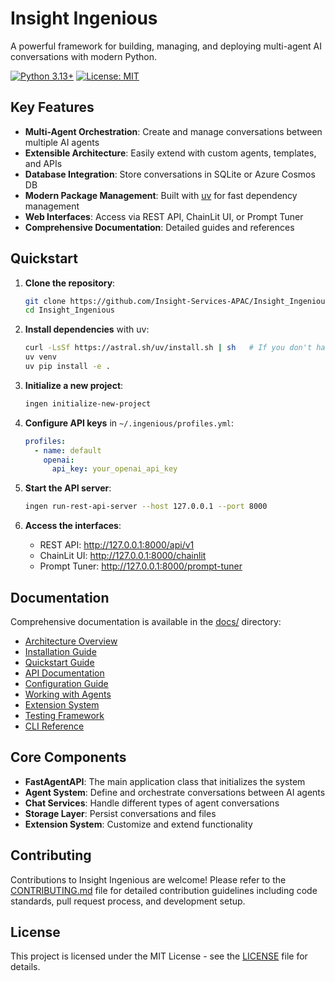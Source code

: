 # Insight Ingenious

A powerful framework for building, managing, and deploying multi-agent AI conversations with modern Python.

[![Python 3.13+](https://img.shields.io/badge/python-3.13+-blue.svg)](https://www.python.org/downloads/release/python-3130/)
[![License: MIT](https://img.shields.io/badge/License-MIT-yellow.svg)](https://opensource.org/licenses/MIT)

## Key Features

- **Multi-Agent Orchestration**: Create and manage conversations between multiple AI agents
- **Extensible Architecture**: Easily extend with custom agents, templates, and APIs
- **Database Integration**: Store conversations in SQLite or Azure Cosmos DB
- **Modern Package Management**: Built with [uv](https://docs.astral.sh/uv/) for fast dependency management
- **Web Interfaces**: Access via REST API, ChainLit UI, or Prompt Tuner
- **Comprehensive Documentation**: Detailed guides and references

## Quickstart

1. **Clone the repository**:
   ```bash
   git clone https://github.com/Insight-Services-APAC/Insight_Ingenious.git
   cd Insight_Ingenious
   ```

2. **Install dependencies** with uv:
   ```bash
   curl -LsSf https://astral.sh/uv/install.sh | sh   # If you don't have uv installed
   uv venv
   uv pip install -e .
   ```

3. **Initialize a new project**:
   ```bash
   ingen initialize-new-project
   ```

4. **Configure API keys** in `~/.ingenious/profiles.yml`:
   ```yaml
   profiles:
     - name: default
       openai:
         api_key: your_openai_api_key
   ```

5. **Start the API server**:
   ```bash
   ingen run-rest-api-server --host 127.0.0.1 --port 8000
   ```

6. **Access the interfaces**:
   - REST API: http://127.0.0.1:8000/api/v1
   - ChainLit UI: http://127.0.0.1:8000/chainlit
   - Prompt Tuner: http://127.0.0.1:8000/prompt-tuner

## Documentation

Comprehensive documentation is available in the [docs/](docs/) directory:

- [Architecture Overview](docs/architecture.md)
- [Installation Guide](docs/installation.md)
- [Quickstart Guide](docs/quickstart.md)
- [API Documentation](docs/api.md)
- [Configuration Guide](docs/configuration.md)
- [Working with Agents](docs/agents.md)
- [Extension System](docs/extensions.md)
- [Testing Framework](docs/testing.md)
- [CLI Reference](docs/cli.md)

## Core Components

- **FastAgentAPI**: The main application class that initializes the system
- **Agent System**: Define and orchestrate conversations between AI agents
- **Chat Services**: Handle different types of agent conversations
- **Storage Layer**: Persist conversations and files
- **Extension System**: Customize and extend functionality

## Contributing

Contributions to Insight Ingenious are welcome! Please refer to the [CONTRIBUTING.md](./CONTRIBUTING.md) file for detailed contribution guidelines including code standards, pull request process, and development setup.

## License

This project is licensed under the MIT License - see the [LICENSE](LICENSE) file for details.

